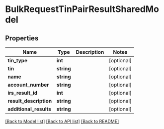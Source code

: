 # BulkRequestTinPairResultSharedModel

## Properties
Name | Type | Description | Notes
------------ | ------------- | ------------- | -------------
**tin_type** | **int** |  | [optional] 
**tin** | **string** |  | [optional] 
**name** | **string** |  | [optional] 
**account_number** | **string** |  | [optional] 
**irs_result_id** | **int** |  | [optional] 
**result_description** | **string** |  | [optional] 
**additional_results** | **string** |  | [optional] 

[[Back to Model list]](../README.md#documentation-for-models) [[Back to API list]](../README.md#documentation-for-api-endpoints) [[Back to README]](../README.md)


